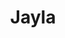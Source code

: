 ---
pid: fs262
title: Jayla
location_transcription: Squar Franklin
coordinates: "[-75.150854709776, 39.955494088791]"
zipcode: 
gen_neighborhood: 
neighborhood: 
outside_phl: 
age: '8'
age_range: 6-13
instagram: 
image_file_name: fs_262.jpg
proposal_transcription: 
topic: Unknown
topic_summary: '0'
type: Other No Form
keywords_other: 
credit: 
image_labels: 
twitter: 
facebook: 
permalink: "/monuments/fs262/"
layout: item-page
---